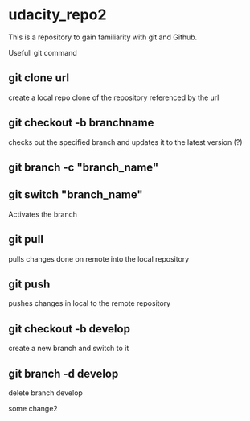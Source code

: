 # udacity_repo2
This is a repository to gain familiarity with git and Github.

Usefull git command
## git clone url
create a local repo clone of the repository referenced by the url

## git checkout -b branchname
checks out the specified branch and updates it to the latest version (?)

## git branch -c "branch_name"

## git switch "branch_name"
Activates the branch

## git pull
pulls changes done on remote into the local repository

## git push
pushes changes in local to the remote repository

## git checkout -b develop
create a new branch and switch to it

## git branch -d develop
delete branch develop

some change2
